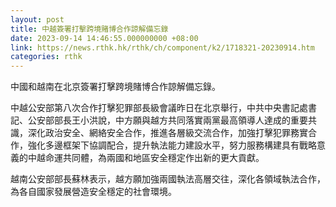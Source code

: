 ```yaml
---
layout: post
title: 中越簽署打擊跨境賭博合作諒解備忘錄
date: 2023-09-14 14:46:55.000000000 +08:00
link: https://news.rthk.hk/rthk/ch/component/k2/1718321-20230914.htm
categories: rthk
---
```


中國和越南在北京簽署打擊跨境賭博合作諒解備忘錄。

中越公安部第八次合作打擊犯罪部長級會議昨日在北京舉行，中共中央書記處書記、公安部部長王小洪說，中方願與越方共同落實兩黨最高領導人達成的重要共識，深化政治安全、網絡安全合作，推進各層級交流合作，加強打擊犯罪務實合作，強化多邊框架下協調配合，提升執法能力建設水平，努力服務構建具有戰略意義的中越命運共同體，為兩國和地區安全穩定作出新的更大貢獻。

越南公安部部長蘇林表示，越方願加強兩國執法高層交往，深化各領域執法合作，為各自國家發展營造安全穩定的社會環境。

